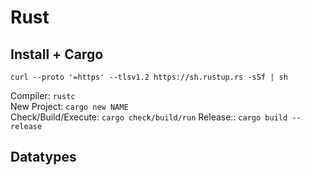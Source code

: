 # Rust

## Install + Cargo
`curl --proto '=https' --tlsv1.2 https://sh.rustup.rs -sSf | sh`

Compiler: `rustc` \
New Project: `cargo new NAME` \
Check/Build/Execute: `cargo check/build/run`
Release:: `cargo build --release`

## Datatypes

